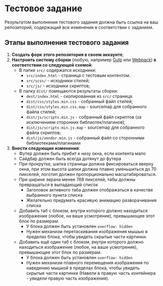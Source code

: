 # Тестовое задание

Результатом выполнения тестового задания должна быть ссылка на ваш репозиторий, содержащий все изменения в соответствии с заданием.

## Этапы выполнения тестового задания

1. **Создать форк этого репозитория в своем аккаунте**;
2. **Настроить систему сборки** (любую, например [Gulp](https://gulpjs.com/) или [Webpack](https://webpack.js.org/)) **в соответствии со следующей схемой**:
    * В папке `src/` содержатся исходники:
        * `src/index.html` - страница с тестовым контентом.
        * `src/scss/` - исходники стилей;
        * `src/js/` - исходники скриптов;
    * В папку `dist/` помещаются результаты сборки:
        * `dest/index.html` - скопированная из `src/` страница.
        * `dist/css/styles.min.css` - собранный файл стилей;
        * `dist/css/styles.min.css.map` - sourcemap для собранного файла стилей;
        * `dist/js/scripts.min.js` - собранный файл скриптов (за исключением сторонних библиотек/плагинов);
        * `dist/js/scripts.min.js.map` - sourcemap для собранного файла скриптов;
        * `dist/js/vendor.min.js` - собранный файл со сторонними библиотеками/плагинами
3. **Внести следующие изменения**:
    * Футер должен быть прибит к низу окна, если контента мало
    * Сайдбар должен быть всегда дотянут до футера
    * При прокрутке, шапка страницы должна фиксироваться вверху окна, при этом высота шапки должна плавно уменьшиться до 70 пикселей, логотип должен пропорционально масштабироваться.
    * При ширине экрана менее 768 пикселей, табы должны превращаться в выпадающий список
        * Заголовок активного таба должен отображаться в качестве выбранного пункта списка
        * Желательно придумать красивую анимацию разворачивания списка
    * Добавить таб с блоком, внутри которого должно находиться изображение (любое, на ваше усмотрение), превышающее этот блок по размерам.
        * У блока должен быть установлен `overflow: hidden`
        * Нужен механизм перетаскивания изображения мышью в пределах блока, чтобы увидеть скрытые части картинки.
    * Добавить ещё один таб с блоком, внутри которого должно находиться изображение (любое, на ваше усмотрение), превышающее этот блок по размерам.
        * У блока должен быть установлен `overflow: hidden`
        * Нужен механизм плавного перемещения изображения по наведению мышкой в пределах блока, чтобы увидеть скрытые части картинки (Навели в правую часть контейнера - увидели правую часть изображения).
